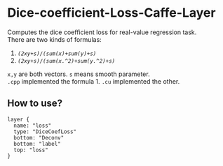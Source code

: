 # Dice-coefficient-Loss-Caffe-Layer
Computes the dice coefficient loss for real-value regression task.<br>
There are two kinds of formulas:<br>
1. *`(2xy+s)/(sum(x)+sum(y)+s)`*
2. *`(2xy+s)/(sum(x.^2)+sum(y.^2)+s)`*

`x,y` are both vectors. `s` means smooth parameter.<br>
`.cpp` implemented the formula 1. `.cu` implemented the other. 

## How to use?
```
layer {
  name: "loss"
  type: "DiceCoefLoss"
  bottom: "Deconv"
  bottom: "label"
  top: "loss"
}
```
